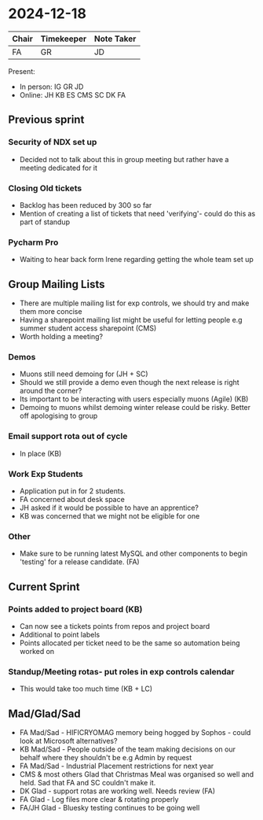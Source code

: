 # 2024-12-18

| Chair | Timekeeper | Note Taker |
|-------|------------|------------|
| FA    | GR         | JD         |

Present:
- In person: IG GR JD
- Online: JH KB ES CMS SC DK FA 

## Previous sprint

### Security of NDX set up
- Decided not to talk about this in group meeting but rather have a meeting dedicated for it

### Closing Old tickets
- Backlog has been reduced by 300 so far
- Mention of creating a list of tickets that need 'verifying'- could do this as part of standup

### Pycharm Pro
- Waiting to hear back form Irene regarding getting the whole team set up

## Group Mailing Lists
- There are multiple mailing list for exp controls, we should try and make them more concise
- Having a sharepoint mailing list might be useful for letting people e.g summer student access sharepoint (CMS)
- Worth holding a meeting?

### Demos
- Muons still need demoing for (JH + SC)
- Should we still provide a demo even though the next release is right around the corner?
- Its important to be interacting with users especially muons (Agile) (KB)
- Demoing to muons whilst demoing winter release could be risky. Better off apologising to group

### Email support rota out of cycle
- In place (KB)

### Work Exp Students
- Application put in for 2 students.
- FA concerned about desk space
- JH asked if it would be possible to have an apprentice?
- KB was concerned that we might not be eligible for one

### Other
- Make sure to be running latest MySQL and other components to begin 'testing' for a release candidate. (FA)

## Current Sprint

### Points added to project board (KB)
- Can now see a tickets points from repos and project board
- Additional to point labels
- Points allocated per ticket need to be the same so automation being worked on

### Standup/Meeting rotas- put roles in exp controls calendar
- This would take too much time (KB + LC)

## Mad/Glad/Sad
- FA Mad/Sad - HIFICRYOMAG memory being hogged by Sophos - could look at Microsoft alternatives?
- KB Mad/Sad - People outside of the team making decisions on our behalf where they shouldn't be e.g Admin by request
- FA Mad/Sad - Industrial Placement restrictions for next year
- CMS & most others Glad that Christmas Meal was organised so well and held. Sad that FA and SC couldn't make it.
- DK Glad - support rotas are working well. Needs review (FA)
- FA Glad - Log files more clear & rotating properly
- FA/JH Glad - Bluesky testing continues to be going well